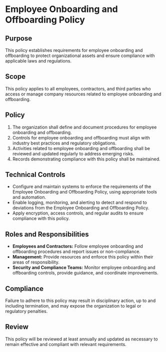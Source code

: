 # Employee Onboarding and Offboarding Policy

## Purpose
This policy establishes requirements for employee onboarding and offboarding to protect organizational assets and ensure compliance with applicable laws and regulations.

## Scope
This policy applies to all employees, contractors, and third parties who access or manage company resources related to employee onboarding and offboarding.

## Policy
1. The organization shall define and document procedures for employee onboarding and offboarding.
2. Controls for employee onboarding and offboarding must align with industry best practices and regulatory obligations.
3. Activities related to employee onboarding and offboarding shall be reviewed and updated regularly to address emerging risks.
4. Records demonstrating compliance with this policy shall be maintained.

## Technical Controls
- Configure and maintain systems to enforce the requirements of the Employee Onboarding and Offboarding Policy, using appropriate tools and automation.
- Enable logging, monitoring, and alerting to detect and respond to deviations from the Employee Onboarding and Offboarding Policy.
- Apply encryption, access controls, and regular audits to ensure compliance with this policy.

## Roles and Responsibilities
- **Employees and Contractors:** Follow employee onboarding and offboarding procedures and report issues or non-compliance.
- **Management:** Provide resources and enforce this policy within their areas of responsibility.
- **Security and Compliance Teams:** Monitor employee onboarding and offboarding controls, provide guidance, and coordinate improvements.

## Compliance
Failure to adhere to this policy may result in disciplinary action, up to and including termination, and may expose the organization to legal or regulatory penalties.

## Review
This policy will be reviewed at least annually and updated as necessary to remain effective and compliant with relevant requirements.
